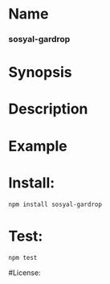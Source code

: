 # Name
### sosyal-gardrop

# Synopsis


# Description

# Example

# Install:
`npm install sosyal-gardrop`

# Test:
`npm test`

#License:

